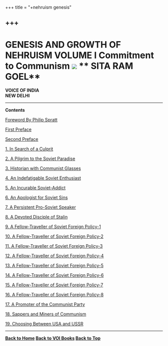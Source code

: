 +++
title = "+nehruism genesis"

+++
------------------------------------------------------------------------

# GENESIS AND GROWTH OF NEHRUISM  VOLUME I Commitment to Communism  ![](gagon.jpg) ** SITA RAM GOEL** 

**VOICE OF INDIA  
NEW DELHI**

------------------------------------------------------------------------

**Contents**

[Foreword By Philip Spratt](for.htm)

[First Preface](pre1.htm)

[Second Preface](pre2.htm)

[1. In Search of a Culprit](ch01.htm)

[2. A Pilgrim to the Soviet Paradise](ch02.htm)

[3. Historian with Communist Glasses](ch03.htm)

[4. An Indefatigable Soviet Enthusiast](ch04.htm)

[5. An Incurable Soviet-Addict](ch05.htm)

[6. An Apologist for Soviet Sins](ch06.htm)

[7. A Persistent Pro-Soviet Speaker](ch07.htm)

[8. A Devoted Disciple of Stalin](ch08.htm)

[9. A Fellow-Traveller of Soviet Foreign Policy-1](ch09.htm)

[10. A Fellow-Traveller of Soviet Foreign Policy-2](ch10.htm)

[11. A Fellow-Traveller of Soviet Foreign Policy-3](ch11.htm)

[12. A Fellow-Traveller of Soviet Foreign Policy-4](ch12.htm)

[13. A Fellow-Traveller of Soviet Foreign Policy-5](ch13.htm)

[14. A Fellow-Traveller of Soviet Foreign Policy-6](ch14.htm)

[15. A Fellow-Traveller of Soviet Foreign Policy-7](ch15.htm)

[16. A Fellow-Traveller of Soviet Foreign Policy-8](ch16.htm)

[17. A Promoter of the Communist Party](ch17.htm)

[18. Sappers and Miners of Communism](ch18.htm)

[19. Choosing Between USA and USSR](ch19.htm)

 

------------------------------------------------------------------------

**[Back to Home](http://www.voiceofdharma.com)    [Back to VOI
Books](http://www.voiceofdharma.com/books)    [Back to Top](#top)**
